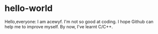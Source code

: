 # hello-world

Hello,everyone:
  I am acewyf. I'm not so good at coding. I hope Github can help me to improve myself.
  By now, I've learnt C/C++.
